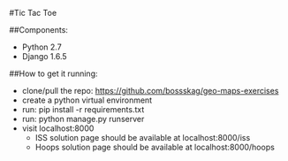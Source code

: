 #Tic Tac Toe

##Components:
 * Python 2.7
 * Django 1.6.5

##How to get it running:
 * clone/pull the repo: https://github.com/bossskag/geo-maps-exercises
 * create a python virtual environment
 * run:
    pip install -r requirements.txt
 * run:
    python manage.py runserver
 * visit localhost:8000
    * ISS solution page should be available at localhost:8000/iss
    * Hoops solution page should be available at localhost:8000/hoops


